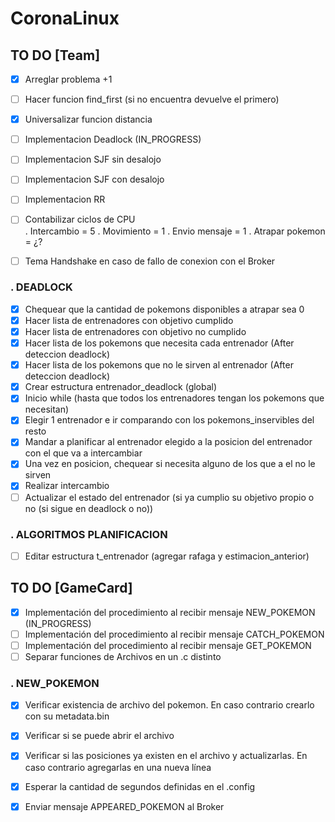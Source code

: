 # CoronaLinux 


## TO DO [Team]

- [X] Arreglar problema +1
- [ ] Hacer funcion find_first (si no encuentra devuelve el primero)
- [X] Universalizar funcion distancia
- [ ] Implementacion Deadlock (IN_PROGRESS)
- [ ] Implementacion SJF sin desalojo
- [ ] Implementacion SJF con desalojo
- [ ] Implementacion RR
- [ ] Contabilizar ciclos de CPU    
        . Intercambio = 5
        . Movimiento = 1
        . Envio mensaje = 1
        . Atrapar pokemon = ¿?
- [ ] Tema Handshake en caso de fallo de conexion con el Broker


### . DEADLOCK  

- [X] Chequear que la cantidad de pokemons disponibles a atrapar sea 0
- [X] Hacer lista de entrenadores con objetivo cumplido
- [X] Hacer lista de entrenadores con objetivo no cumplido
- [X] Hacer lista de los pokemons que necesita cada entrenador (After deteccion deadlock)
- [X] Hacer lista de los pokemons que no le sirven al entrenador (After deteccion deadlock)
- [X] Crear estructura entrenador_deadlock (global)
- [X] Inicio while (hasta que todos los entrenadores tengan los pokemons que necesitan)
- [X] Elegir 1 entrenador e ir comparando con los pokemons_inservibles del resto
- [X] Mandar a planificar al entrenador elegido a la posicion del entrenador con el que va a intercambiar
- [X] Una vez en posicion, chequear si necesita alguno de los que a el no le sirven
- [X] Realizar intercambio
- [ ] Actualizar el estado del entrenador (si ya cumplio su objetivo propio o no (si sigue en deadlock o no))

### . ALGORITMOS PLANIFICACION

- [ ] Editar estructura t_entrenador (agregar rafaga y estimacion_anterior)

## TO DO [GameCard]

- [X] Implementación del procedimiento al recibir mensaje NEW_POKEMON (IN_PROGRESS)
- [ ] Implementación del procedimiento al recibir mensaje CATCH_POKEMON
- [ ] Implementación del procedimiento al recibir mensaje GET_POKEMON
- [ ] Separar funciones de Archivos en un .c distinto

### . NEW_POKEMON  

- [X] Verificar existencia de archivo del pokemon. En caso contrario crearlo con su metadata.bin
- [X] Verificar si se puede abrir el archivo
- [X] Verificar si las posiciones ya existen en el archivo y actualizarlas. En caso contrario agregarlas en una nueva línea
- [X] Esperar la cantidad de segundos definidas en el .config
- [X] Enviar mensaje APPEARED_POKEMON al Broker

